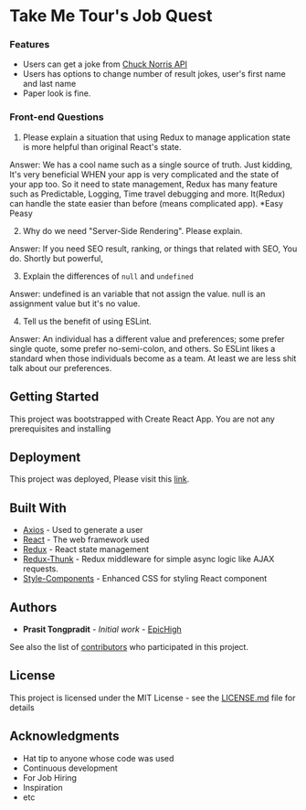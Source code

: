 # Take Me Tour's Job Quest

### Features
- Users can get a joke from [Chuck Norris API](http://www.icndb.com/api/)
- Users has options to change number of result jokes, user's first name and last name
- Paper look is fine.

### Front-end Questions
1. Please explain a situation that using Redux to manage application state is more helpful than original React's state.

Answer: We has a cool name such as a single source of truth. Just kidding,
It's very beneficial WHEN your app is very complicated and the state of your app too.
So it need to state management, Redux has many feature such as
Predictable, Logging, Time travel debugging and more. It(Redux) can handle
the state easier than before (means complicated app). *Easy Peasy
 

2. Why do we need "Server-Side Rendering". Please explain.

Answer: If you need SEO result, ranking, or things that related with SEO,
You do. Shortly but powerful,

3. Explain the differences of `null` and `undefined`

Answer: undefined is an variable that not assign the value. null is an assignment value 
but it's no value.

4. Tell us the benefit of using ESLint.

Answer: An individual has a different value and preferences; 
some prefer single quote, some prefer no-semi-colon, 
and others. So ESLint likes a standard when those individuals 
become as a team. At least we are less shit talk about our preferences.

## Getting Started

This project was bootstrapped with Create React App. You are not any prerequisites and installing 

## Deployment

This project was deployed, Please visit this [link](https://epichigh.github.io/take-me-tour-job-quest-2018/).

## Built With
* [Axios](https://github.com/axios/axios) - Used to generate a user
* [React](https://reactjs.org/) - The web framework used
* [Redux](https://redux.js.org/) - React state management
* [Redux-Thunk](https://github.com/reduxjs/redux-thunk) - Redux middleware for simple async logic like AJAX requests.
* [Style-Components](https://www.styled-components.com) - Enhanced CSS for styling React component 

## Authors

* **Prasit Tongpradit** - *Initial work* - [EpicHigh](https://github.com/EpicHigh)

See also the list of [contributors](https://github.com/EpicHigh/user-generator-app-redux/graphs/contributors) who participated in this project.

## License
This project is licensed under the MIT License - see the [LICENSE.md](LICENSE) file for details

## Acknowledgments

* Hat tip to anyone whose code was used
* Continuous development
* For Job Hiring
* Inspiration
* etc
